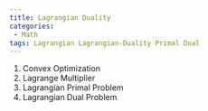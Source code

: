 ```yaml
---
title: Lagrangian Duality
categories:
 - Math
tags: Lagrangian Lagrangian-Duality Primal Dual
---
```



1. Convex Optimization
2. Lagrange Multiplier
3. Lagrangian Primal Problem
4. Lagrangian Dual Problem


